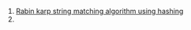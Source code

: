 1. [Rabin karp string matching algorithm using hashing](https://www.hackerrank.com/contests/smart-interviews/challenges/si-rabin-karp-string-matching-algorithm/submissions/code/1344002502)
2. 
